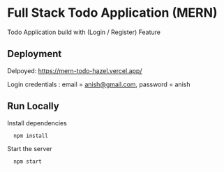# Full Stack Todo Application (MERN)

Todo Application build with (Login / Register) Feature

## Deployment

Delpoyed: https://mern-todo-hazel.vercel.app/

Login credentials : email = anish@gmail.com, password = anish

## Run Locally

Install dependencies

```bash
  npm install
```

Start the server

```bash
  npm start
```
